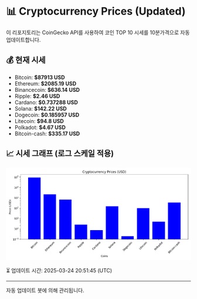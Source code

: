 
# 📊 Cryptocurrency Prices (Updated)

이 리포지토리는 CoinGecko API를 사용하여 코인 TOP 10 시세를 10분가격으로 자동 업데이트합니다.

## 💰 현재 시세
- Bitcoin: **$87913 USD**
- Ethereum: **$2085.19 USD**
- Binancecoin: **$636.14 USD**
- Ripple: **$2.46 USD**
- Cardano: **$0.737288 USD**
- Solana: **$142.22 USD**
- Dogecoin: **$0.185957 USD**
- Litecoin: **$94.8 USD**
- Polkadot: **$4.67 USD**
- Bitcoin-cash: **$335.17 USD**

## 📈 시세 그래프 (로그 스케일 적용)
![Crypto Prices](crypto_prices.png)

⏳ 업데이트 시간: 2025-03-24 20:51:45 (UTC)

---
자동 업데이트 봇에 의해 관리됩니다.

